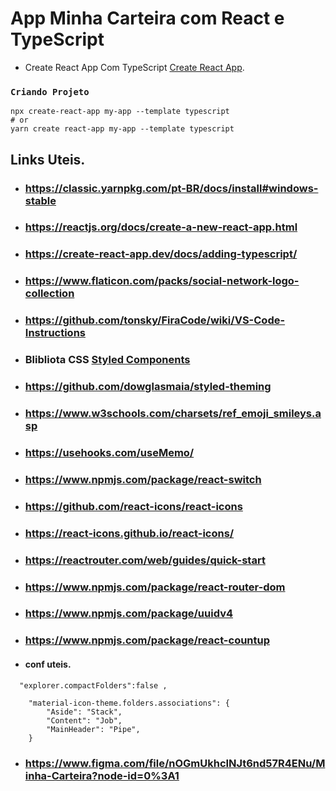 # App Minha Carteira com React e TypeScript

* Create React App Com TypeScript [Create React App](https://create-react-app.dev/docs/adding-typescript/). 


### `Criando Projeto `

    npx create-react-app my-app --template typescript
    # or
    yarn create react-app my-app --template typescript

## Links Uteis.
* ###  https://classic.yarnpkg.com/pt-BR/docs/install#windows-stable

* ### https://reactjs.org/docs/create-a-new-react-app.html

* ### https://create-react-app.dev/docs/adding-typescript/

* ### https://www.flaticon.com/packs/social-network-logo-collection

* ### https://github.com/tonsky/FiraCode/wiki/VS-Code-Instructions

* ### Blibliota CSS  [Styled Components](https://styled-components.com/)

* ### https://github.com/dowglasmaia/styled-theming

* ### https://www.w3schools.com/charsets/ref_emoji_smileys.asp

* ### https://usehooks.com/useMemo/

* ### https://www.npmjs.com/package/react-switch

* ### https://github.com/react-icons/react-icons

* ### https://react-icons.github.io/react-icons/

* ### https://reactrouter.com/web/guides/quick-start

* ### https://www.npmjs.com/package/react-router-dom

* ### https://www.npmjs.com/package/uuidv4

* ### https://www.npmjs.com/package/react-countup

* #### conf uteis.
```
  "explorer.compactFolders":false ,
  
    "material-icon-theme.folders.associations": {    
        "Aside": "Stack",
        "Content": "Job",
        "MainHeader": "Pipe",
    }
```
* ### https://www.figma.com/file/nOGmUkhcINJt6nd57R4ENu/Minha-Carteira?node-id=0%3A1


